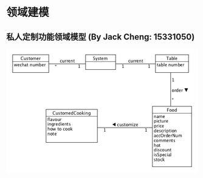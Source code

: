 # 领域建模

## 私人定制功能领域模型 (By Jack Cheng: 15331050)

![Customed Cooking](../../images/Customed_Cooking.png)